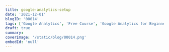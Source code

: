 ```yaml
---
title: google-analytics-setup
date: '2021-12-01'
blogID: '00014'
tags: ['Google Analytics', 'Free Course', 'Google Analytics for Beginners']
draft: true
summary:
coverImage: '/static/blog/00014.png'
embedId: 'null'
---
```

